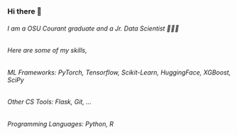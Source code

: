 ### Hi there 👋
###### I am a OSU Courant graduate and a Jr. Data Scientist  🦸‍♂️✨
###### Here are some of my skills,
###### ML Frameworks: PyTorch, Tensorflow, Scikit-Learn, HuggingFace, XGBoost, SciPy
###### Other CS Tools:  Flask, Git, ...
###### Programming Languages: Python, R

<!--
**mdislam1234/mdislam1234** is a ✨ _special_ ✨ repository because its `README.md` (this file) appears on your GitHub profile.

Here are some ideas to get you started:

- 🔭 I’m currently working on ...
- 🌱 I’m currently learning ...
- 👯 I’m looking to collaborate on ...
- 🤔 I’m looking for help with ...
- 💬 Ask me about ...
- 📫 How to reach me: ...
- 😄 Pronouns: ...
- ⚡ Fun fact: ...
-->
